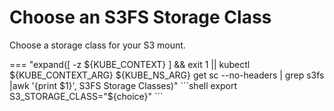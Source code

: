 # Choose an S3FS Storage Class

Choose a storage class for your S3 mount.

=== "expand([ -z ${KUBE_CONTEXT} ] && exit 1 || kubectl ${KUBE_CONTEXT_ARG} ${KUBE_NS_ARG} get sc --no-headers | grep s3fs |awk '{print $1}', S3FS Storage Classes)"
    ```shell
    export S3_STORAGE_CLASS="${choice}"
    ```
